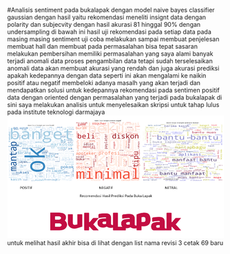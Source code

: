 #Analisis sentiment pada bukalapak dengan model naive bayes classifier gaussian dengan hasil yaitu rekomendasi meneliti insignt data dengan polarity dan subjecvity dengan hasil akurasi 81 hinggal 90% dengan undersampling 
di bawah ini hasil uji rekomendasi pada setiap data pada masing masing sentiment
uji coba melakukan sampai membuat penjelesan membuat hall dan membuat pada permasalahan bisa tepat sasaran melakukan pembersihan memiliki permasalahan yang saya alami banyak terjadi anomali data proses pengambilan data tetapi sudah terselesaikan anomali data akan membuat akurasi yang rendah dan juga akurasi prediksi apakah kedepannya dengan data seperti ini akan mengalami ke naikin positif atau negatif membeloki adanya masalh yang akan terjadi dan mendapatkan solusi untuk kedepannya rekomendasi pada sentimen positif data dengan oriented dengan permasalahan yang terjadi pada bukalapak di sini saya melakukan analisis untuk menyelesaikan skripsi untuk tahap lulus pada institute teknologi darmajaya 
![Alt Text](Screenshot%202023-09-08%20140728.png)
untuk melihat hasil akhir bisa di lihat dengan list nama revisi 3 cetak 69 baru 

